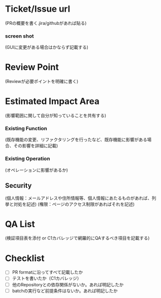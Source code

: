 # Ticket/Issue url
(PRの概要を書く.jira/githubがあれば貼る)

### screen shot
(GUIに変更がある場合はかならず記載する)

# Review Point
(Reviewが必要ポイントを明確に書く)

# Estimated Impact Area
(影響範囲に関して自分が知っていることを共有する)

### Existing Function
(既存機能の変更、リファクタリングを行ったなど、既存機能に影響がある場合、その影響を詳細に記載)

### Existing Operation
(オペレーションに影響があるか)

## Security
  (個人情報：メールアドレスや住所情報等、個人情報にあたるものがあれば、列挙と対処を記述)
(権限：ページのアクセス制限があればそれを記述)

# QA List
(検証項目表を添付 or C1カバレッジで網羅的にQAするべき項目を記載する)

# Checklist

- [ ] PR formatに沿ってすべて記載したか
- [ ] テストを書いたか（C1カバレッジ）
- [ ] 他のRepositoryとの依存関係がないか。あれば明記したか
- [ ] batchの実行など前提条件はないか。あれば明記したか
